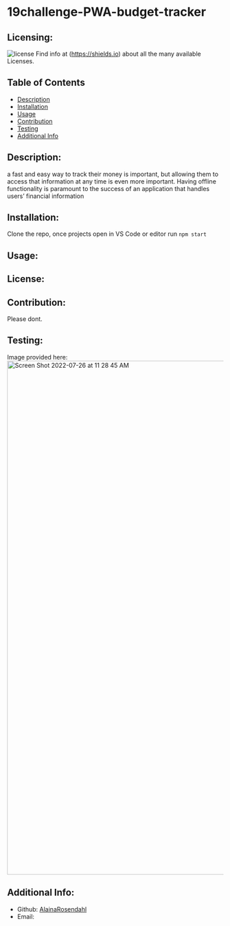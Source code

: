 # 19challenge-PWA-budget-tracker
  ## Licensing:
  ![license](https://img.shields.io/badge/license--blue)
  Find info at (https://shields.io) about all the many available Licenses.
  ## Table of Contents 
  - [Description](#description)
  - [Installation](#installation)
  - [Usage](#usage)
  - [Contribution](#contribution)
  - [Testing](#testing)
  - [Additional Info](#additional-info)
  ## Description:
  a fast and easy way to track their money is important, but allowing them to access that information at any time is even more important. Having offline functionality is paramount to the success of an application that handles users’ financial information
  ## Installation:
  Clone the repo, once projects open in VS Code or editor run `npm start` 
  ## Usage:
   
  ## License:
  
  ## Contribution:
  Please dont.
  ## Testing:
  Image provided here:<img width="1196" alt="Screen Shot 2022-07-26 at 11 28 45 AM" src="https://user-images.githubusercontent.com/101417047/181133222-db64edb5-1340-4792-9571-773b9d83a50a.png">

  ## Additional Info:
  - Github: [AlainaRosendahl](https://github.com/AlainaRosendahl)
  - Email:
